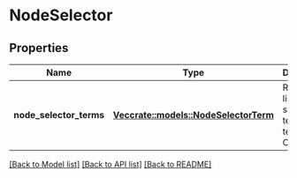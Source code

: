 # NodeSelector

## Properties

Name | Type | Description | Notes
------------ | ------------- | ------------- | -------------
**node_selector_terms** | [**Vec<crate::models::NodeSelectorTerm>**](NodeSelectorTerm.md) | Required. A list of node selector terms. The terms are ORed. | 

[[Back to Model list]](../README.md#documentation-for-models) [[Back to API list]](../README.md#documentation-for-api-endpoints) [[Back to README]](../README.md)


